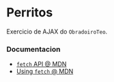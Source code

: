 # Perritos

Exercicio de AJAX do `ObradoiroTeo`.

### Documentacion

- [`fetch` API @ MDN](https://developer.mozilla.org/en-US/docs/Web/API/Fetch_API)
- [Using `fetch` @ MDN](https://developer.mozilla.org/en-US/docs/Web/API/Fetch_API/Using_Fetch)
